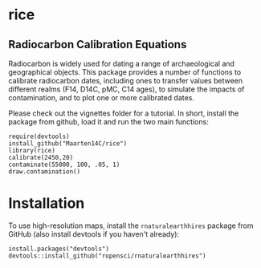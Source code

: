 # rice

## Radiocarbon Calibration Equations

Radiocarbon is widely used for dating a range of archaeological and geographical objects. This package provides a number of functions to calibrate radiocarbon dates, including ones to transfer values between different realms (F14, D14C, pMC, C14 ages), to simulate the impacts of contamination, and to plot one or more calibrated dates.

Please check out the vignettes folder for a tutorial. In short, install the package from github, load it and run the two main functions:

```{r, eval=FALSE}
require(devtools)
install_github("Maarten14C/rice")
library(rice)
calibrate(2450,20)
contaminate(55000, 100, .05, 1)
draw.contamination()
```

# Installation

To use high-resolution maps, install the `rnaturalearthhires` package from GitHub (also install devtools if you haven't already):

```{r}
install.packages("devtools")
devtools::install_github("ropensci/rnaturalearthhires")
```
